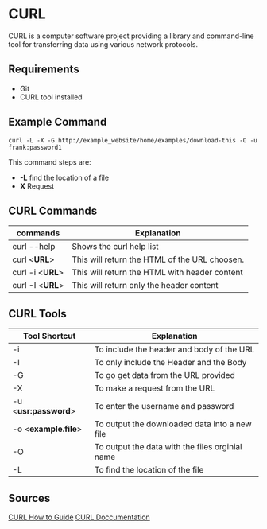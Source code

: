 # CURL

CURL is a computer software project providing a library and command-line tool for transferring data using various network protocols.

## Requirements

- Git
- CURL tool installed

## Example Command

```
curl -L -X -G http://example_website/home/examples/download-this -O -u frank:password1
```

This command steps are:

- **-L** find the location of a file
- **X** Request 


## CURL Commands

|                commands                      |                   Explanation                              |
|----------------------------------------------|------------------------------------------------------------|
| curl --help                                  |    Shows the curl help list                                |
| curl <**URL**>                               |    This will return the HTML of the URL choosen.           |
| curl -i <**URL**>                            |    This will return the HTML with header content           |
| curl -I <**URL**>                            |    This will return only the header content                |

## CURL Tools
|                Tool Shortcut                 |                   Explanation                              |
|----------------------------------------------|------------------------------------------------------------|
| -i                                           |    To include the header and body of the URL               |
| -I                                           |    To only include the Header and the Body                 |
| -G                                           |    To go get data from the URL provided                    |
| -X                                           |    To make a request from the URL                          |
| -u <**usr:password**>                        |    To enter the username and password                      |
| -o <**example.file**>                        |    To output the downloaded data into a new file           |
| -O                                           |    To output the data with the files orginial name         |
| -L                                           |    To find the location of the file                        |

## Sources 

[CURL How to Guide](https://curl.haxx.se/)
[CURL Doccumentation](https://www.mit.edu/afs.new/sipb/user/ssen/src/curl-7.11.1/docs/curl.html)
